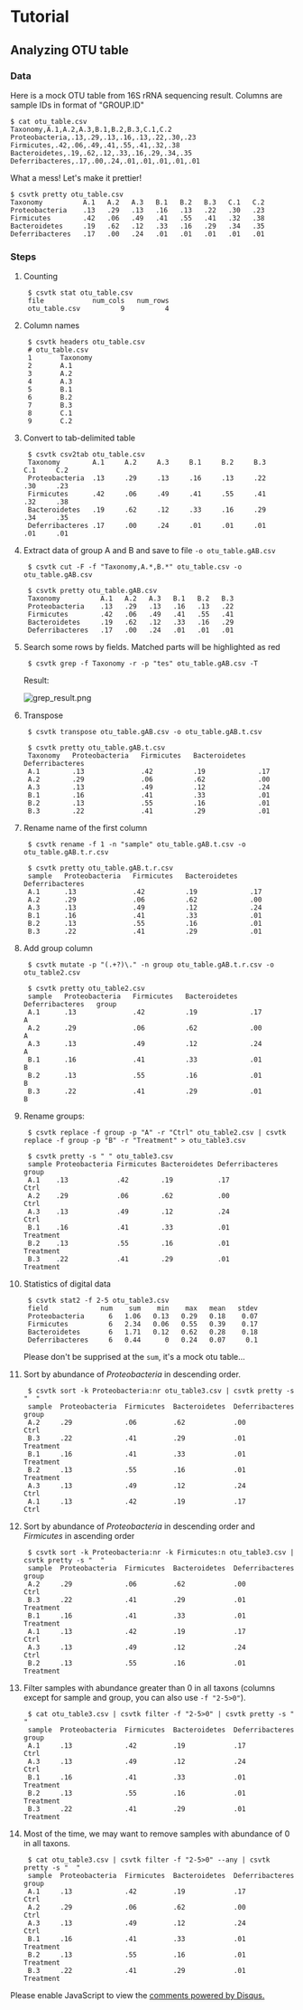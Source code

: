 # Tutorial

## Analyzing OTU table

### Data

Here is a mock OTU table from 16S rRNA sequencing result.
Columns are sample IDs in format of "GROUP.ID"

    $ cat otu_table.csv
    Taxonomy,A.1,A.2,A.3,B.1,B.2,B.3,C.1,C.2
    Proteobacteria,.13,.29,.13,.16,.13,.22,.30,.23
    Firmicutes,.42,.06,.49,.41,.55,.41,.32,.38
    Bacteroidetes,.19,.62,.12,.33,.16,.29,.34,.35
    Deferribacteres,.17,.00,.24,.01,.01,.01,.01,.01

What a mess! Let's make it prettier!

    $ csvtk pretty otu_table.csv
    Taxonomy          A.1   A.2   A.3   B.1   B.2   B.3   C.1   C.2
    Proteobacteria    .13   .29   .13   .16   .13   .22   .30   .23
    Firmicutes        .42   .06   .49   .41   .55   .41   .32   .38
    Bacteroidetes     .19   .62   .12   .33   .16   .29   .34   .35
    Deferribacteres   .17   .00   .24   .01   .01   .01   .01   .01

### Steps

1. Counting

        $ csvtk stat otu_table.csv
        file            num_cols   num_rows
        otu_table.csv          9          4

1. Column names

        $ csvtk headers otu_table.csv
        # otu_table.csv
        1       Taxonomy
        2       A.1
        3       A.2
        4       A.3
        5       B.1
        6       B.2
        7       B.3
        8       C.1
        9       C.2

1. Convert to tab-delimited table

        $ csvtk csv2tab otu_table.csv
        Taxonomy        A.1     A.2     A.3     B.1     B.2     B.3     C.1     C.2
        Proteobacteria  .13     .29     .13     .16     .13     .22     .30     .23
        Firmicutes      .42     .06     .49     .41     .55     .41     .32     .38
        Bacteroidetes   .19     .62     .12     .33     .16     .29     .34     .35
        Deferribacteres .17     .00     .24     .01     .01     .01     .01     .01


1. Extract data of group A and B and save to file `-o otu_table.gAB.csv`

        $ csvtk cut -F -f "Taxonomy,A.*,B.*" otu_table.csv -o otu_table.gAB.csv

        $ csvtk pretty otu_table.gAB.csv
        Taxonomy          A.1   A.2   A.3   B.1   B.2   B.3
        Proteobacteria    .13   .29   .13   .16   .13   .22
        Firmicutes        .42   .06   .49   .41   .55   .41
        Bacteroidetes     .19   .62   .12   .33   .16   .29
        Deferribacteres   .17   .00   .24   .01   .01   .01


1. Search some rows by fields. Matched parts will be highlighted as red

        $ csvtk grep -f Taxonomy -r -p "tes" otu_table.gAB.csv -T

    Result:

    ![grep_result.png](files/grep_result.png)


1. Transpose

        $ csvtk transpose otu_table.gAB.csv -o otu_table.gAB.t.csv

        $ csvtk pretty otu_table.gAB.t.csv
        Taxonomy   Proteobacteria   Firmicutes   Bacteroidetes   Deferribacteres
        A.1        .13              .42          .19             .17
        A.2        .29              .06          .62             .00
        A.3        .13              .49          .12             .24
        B.1        .16              .41          .33             .01
        B.2        .13              .55          .16             .01
        B.3        .22              .41          .29             .01

1. Rename name of the first column

        $ csvtk rename -f 1 -n "sample" otu_table.gAB.t.csv -o otu_table.gAB.t.r.csv

        $ csvtk pretty otu_table.gAB.t.r.csv
        sample   Proteobacteria   Firmicutes   Bacteroidetes   Deferribacteres
        A.1      .13              .42          .19             .17
        A.2      .29              .06          .62             .00
        A.3      .13              .49          .12             .24
        B.1      .16              .41          .33             .01
        B.2      .13              .55          .16             .01
        B.3      .22              .41          .29             .01

1. Add group column

        $ csvtk mutate -p "(.+?)\." -n group otu_table.gAB.t.r.csv -o otu_table2.csv

        $ csvtk pretty otu_table2.csv
        sample   Proteobacteria   Firmicutes   Bacteroidetes   Deferribacteres   group
        A.1      .13              .42          .19             .17               A
        A.2      .29              .06          .62             .00               A
        A.3      .13              .49          .12             .24               A
        B.1      .16              .41          .33             .01               B
        B.2      .13              .55          .16             .01               B
        B.3      .22              .41          .29             .01               B

1. Rename groups:

        $ csvtk replace -f group -p "A" -r "Ctrl" otu_table2.csv | csvtk replace -f group -p "B" -r "Treatment" > otu_table3.csv

        $ csvtk pretty -s " " otu_table3.csv
        sample Proteobacteria Firmicutes Bacteroidetes Deferribacteres group
        A.1    .13            .42        .19           .17             Ctrl
        A.2    .29            .06        .62           .00             Ctrl
        A.3    .13            .49        .12           .24             Ctrl
        B.1    .16            .41        .33           .01             Treatment
        B.2    .13            .55        .16           .01             Treatment
        B.3    .22            .41        .29           .01             Treatment

1. Statistics of digital data

        $ csvtk stat2 -f 2-5 otu_table3.csv
        field             num    sum    min    max   mean   stdev
        Proteobacteria      6   1.06   0.13   0.29   0.18    0.07
        Firmicutes          6   2.34   0.06   0.55   0.39    0.17
        Bacteroidetes       6   1.71   0.12   0.62   0.28    0.18
        Deferribacteres     6   0.44      0   0.24   0.07     0.1

    Please don't be supprised at the `sum`, it's a mock otu table...

1. Sort by abundance of *Proteobacteria* in descending order.

        $ csvtk sort -k Proteobacteria:nr otu_table3.csv | csvtk pretty -s "  "
        sample  Proteobacteria  Firmicutes  Bacteroidetes  Deferribacteres  group
        A.2     .29             .06         .62            .00              Ctrl
        B.3     .22             .41         .29            .01              Treatment
        B.1     .16             .41         .33            .01              Treatment
        B.2     .13             .55         .16            .01              Treatment
        A.3     .13             .49         .12            .24              Ctrl
        A.1     .13             .42         .19            .17              Ctrl

1. Sort by abundance of *Proteobacteria* in descending order and *Firmicutes* in ascending order

        $ csvtk sort -k Proteobacteria:nr -k Firmicutes:n otu_table3.csv | csvtk pretty -s "  "
        sample  Proteobacteria  Firmicutes  Bacteroidetes  Deferribacteres  group
        A.2     .29             .06         .62            .00              Ctrl
        B.3     .22             .41         .29            .01              Treatment
        B.1     .16             .41         .33            .01              Treatment
        A.1     .13             .42         .19            .17              Ctrl
        A.3     .13             .49         .12            .24              Ctrl
        B.2     .13             .55         .16            .01              Treatment

1. Filter samples with abundance greater than 0 in all taxons (columns except for sample and group, you can also use `-f "2-5>0"`).

        $ cat otu_table3.csv | csvtk filter -f "2-5>0" | csvtk pretty -s "  "   
        sample  Proteobacteria  Firmicutes  Bacteroidetes  Deferribacteres  group
        A.1     .13             .42         .19            .17              Ctrl
        A.3     .13             .49         .12            .24              Ctrl
        B.1     .16             .41         .33            .01              Treatment
        B.2     .13             .55         .16            .01              Treatment
        B.3     .22             .41         .29            .01              Treatment


1. Most of the time, we may want to remove samples with abundance of 0 in all taxons.

        $ cat otu_table3.csv | csvtk filter -f "2-5>0" --any | csvtk pretty -s "  "
        sample  Proteobacteria  Firmicutes  Bacteroidetes  Deferribacteres  group
        A.1     .13             .42         .19            .17              Ctrl
        A.2     .29             .06         .62            .00              Ctrl
        A.3     .13             .49         .12            .24              Ctrl
        B.1     .16             .41         .33            .01              Treatment
        B.2     .13             .55         .16            .01              Treatment
        B.3     .22             .41         .29            .01              Treatment



<div id="disqus_thread"></div>
<script>
/**
* RECOMMENDED CONFIGURATION VARIABLES: EDIT AND UNCOMMENT THE SECTION BELOW TO INSERT DYNAMIC VALUES FROM YOUR PLATFORM OR CMS.
* LEARN WHY DEFINING THESE VARIABLES IS IMPORTANT: https://disqus.com/admin/universalcode/#configuration-variables
*/
/*
var disqus_config = function () {
this.page.url = PAGE_URL; // Replace PAGE_URL with your page's canonical URL variable
this.page.identifier = PAGE_IDENTIFIER; // Replace PAGE_IDENTIFIER with your page's unique identifier variable
};
*/
(function() { // DON'T EDIT BELOW THIS LINE
var d = document, s = d.createElement('script');

s.src = '//csvtk.disqus.com/embed.js';

s.setAttribute('data-timestamp', +new Date());
(d.head || d.body).appendChild(s);
})();
</script>
<noscript>Please enable JavaScript to view the <a href="https://disqus.com/?ref_noscript" rel="nofollow">comments powered by Disqus.</a></noscript>
